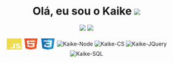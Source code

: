 <!-- Introdução -->
<div align="center">
  <a hfer="https://github.com/Kaikeeksr">
  <h1 class= "title"> Olá, eu sou o Kaike  <img src="https://raw.githubusercontent.com/kaueMarques/kaueMarques/master/hi.gif" width="3%"> </h1>
  </a>  
<div/>

<!-- Stats -->
<div align="center">
  <img height="160em" src="https://github-readme-stats.vercel.app/api?username=Kaikeeksr&show_icons=true&theme=nord&rank_icon=github" style="max-width:100%;"> 
  <img height="160em" src="https://github-readme-stats.vercel.app/api/top-langs/?username=Kaikeeksr&layout=compact&theme=nord&hide=php,html,css&exclude_repo=Notas__Array,Prova-HTML_Java-Script,Dolarinvaders,cadastroJS-frontend"style="max-width:100%;">


</div>

  
</div>
<!-- Linguagens -->
<div style="display: inline_block"><br>
  <img align="center" alt="Kaike-JS" height="30" width="40" src="https://raw.githubusercontent.com/devicons/devicon/master/icons/javascript/javascript-plain.svg">
  <img align="center" alt="Kaike-HTML" height="30" width="40" src="https://raw.githubusercontent.com/devicons/devicon/master/icons/html5/html5-original.svg">
  <img align="center" alt="Kaike-CSS" height="30" width="40" src="https://raw.githubusercontent.com/devicons/devicon/master/icons/css3/css3-original.svg">
  <img align="center" alt="Kaike-Node" height="30" width="40" src="https://cdn.jsdelivr.net/gh/devicons/devicon/icons/nodejs/nodejs-original.svg" />
  <img align="center" alt="Kaike-CS" heigth="30" width="40" src="https://cdn.jsdelivr.net/gh/devicons/devicon@latest/icons/csharp/csharp-original.svg" /> 
  <img align="center" alt="Kaike-JQuery" height="30" width="40" src="https://cdn.jsdelivr.net/gh/devicons/devicon@latest/icons/jquery/jquery-plain-wordmark.svg">
  <img align="center" alt="Kaike-SQL" heigth="30" width="40" src="https://cdn.jsdelivr.net/gh/devicons/devicon/icons/mysql/mysql-original.svg" />
         
</div>
  
